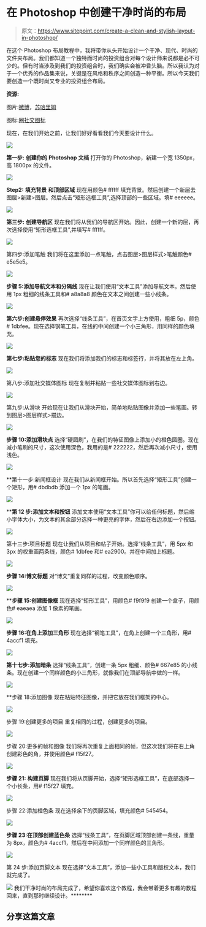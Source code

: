# 在 Photoshop 中创建干净时尚的布局

> 原文：<https://www.sitepoint.com/create-a-clean-and-stylish-layout-in-photoshop/>

在这个 Photoshop 布局教程中，我将带你从头开始设计一个干净、现代、时尚的文件夹布局。我们都知道一个独特而时尚的投资组合对每个设计师来说都是必不可少的。但有时当涉及到我们的投资组合时，我们确实会被冲昏头脑。所以我认为对于一个优秀的作品集来说，关键是在风格和秩序之间创造一种平衡。所以今天我们要创造一个既时尚又专业的投资组合布局。

**资源:**

图片:[微博](https://new.microbot.ch/)，[苏哈里姆](http://www.behance.net/sugarrhyme)

图标:[圈社交图标](http://www.designdeck.co.uk/a/1245)

现在，在我们开始之前，让我们好好看看我们今天要设计什么。

[![](img/58d8b174fd6e084531b46efb109a066c.png)](https://www.sitepoint.com/wp-content/uploads/2012/07/Result.jpg)


**第一步:** **创建你的 Photoshop 文档**
打开你的 Photoshop，新建一个宽 1350px，高 1800px 的文件。

[![](img/b3bd0325b031f1a302bbbb59b410641e.png)](https://www.sitepoint.com/wp-content/uploads/2012/07/Step-1.jpg)


**Step2:** **填充背景** **和顶部区域**
现在用颜色# ffffff 填充背景。然后创建一个新层去图层>新建>图层。然后点击“矩形选框工具”,选择顶部的一些区域。填# eeeeee。

[![](img/1d9a20f2f9e8cdd5c21d18d6df02c179.png)](https://www.sitepoint.com/wp-content/uploads/2012/07/Step-2.jpg)


**第三步:** **创建导航区**
现在我们将从我们的导航区开始。因此，创建一个新的层，再次选择使用“矩形选框工具”,并填写# ffffff。

[![](img/2b2a5251e62d7c30503600d4239281ff.png)](https://www.sitepoint.com/wp-content/uploads/2012/07/Step-3.jpg)


第四步:添加笔触
我们将在这里添加一点笔触，点击图层>图层样式>笔触颜色# e5e5e5。

[![](img/7bbd2e135fa92e3a41b9ddf284b2bccd.png)](https://www.sitepoint.com/wp-content/uploads/2012/07/Step-4.jpg)


**步骤 5:添加导航文本和分隔线**
现在让我们使用“文本工具”添加导航文本。然后使用 1px 粗细的线条工具和# a8a8a8 颜色在文本之间创建一些小线条。

[![](img/e0c7fed3278c6f4bd875b55fa997ca86.png)](https://www.sitepoint.com/wp-content/uploads/2012/07/Step-5.jpg)


**第六步:创建悬停效果**
再次选择“线条工具”，在首页文字上方使用，粗细 5p，颜色# 1dbfee。现在选择钢笔工具，在线的中间创建一个小三角形，用同样的颜色填充。

[![](img/ddfb43d4d5e2b41c72033edc0afbc97f.png)](https://www.sitepoint.com/wp-content/uploads/2012/07/Step-6.jpg)


**第七步:粘贴您的标志**
现在我们将添加我们的标志和标签行，并将其放在左上角。

[![](img/dc647f7bdf08fa7155da205f4debe1af.png)](https://www.sitepoint.com/wp-content/uploads/2012/07/Step-7.jpg)


第八步:添加社交媒体图标
现在复制并粘贴一些社交媒体图标到右边。

[![](img/3e21cb40c802644ab31a32dc65462641.png)](https://www.sitepoint.com/wp-content/uploads/2012/07/Step-8.jpg)


第九步:从滑块
开始现在让我们从滑块开始，简单地粘贴图像并添加一些笔画。转到图层>图层样式>描边。

[![](img/b4ec3921d34bf0aa4d1227a368d2ac62.png)](https://www.sitepoint.com/wp-content/uploads/2012/07/Step-9.jpg)


**步骤 10:添加滑块点**
选择“硬圆刷”，在我们的特征图像上添加小的橙色圆圈。现在减小笔刷的尺寸，这次使用深色，我用的是# 222222，然后再次减小尺寸，使用浅色。

[![](img/434252d053861c38a32ff38691be62dc.png)](https://www.sitepoint.com/wp-content/uploads/2012/07/Step-10.jpg) 

 **第十一步:新闻框设计
现在我们从新闻框开始。所以首先选择“矩形工具”创建一个矩形，用# dbdbdb 添加一个 1px 的笔画。

[![](img/35aca6d79440e296ba790c2ef72bec06.png)](https://www.sitepoint.com/wp-content/uploads/2012/07/Step-11.jpg) 

 ****第 12 步:添加文本和按钮**
添加文本使用“文本工具”你可以给任何标题，然后缩小字体大小，为文本的其余部分选择一种更亮的字体，然后在右边添加一个按钮。

[![](img/ffb2184be875f8e2fac6a9b70cdefac5.png)](https://www.sitepoint.com/wp-content/uploads/2012/07/Step-12.jpg)


第十三步:项目标题
现在让我们从项目和帖子开始。选择“线条工具”，用 5px 和 3px 的权重画两条线，颜色# 1dbfee 和# ea2900。并在中间加上标题。

[![](img/45d8cc43afbbb67a19d7a5a0f24863bc.png)](https://www.sitepoint.com/wp-content/uploads/2012/07/Step-13.jpg)


**步骤 14:博文标题**
对“博文”重复同样的过程，改变颜色顺序。

[![](img/130fab53496c22f7a80a53f65dbd48e2.png)](https://www.sitepoint.com/wp-content/uploads/2012/07/Step-14.jpg) 

 ****步骤 15:创建图像框**
现在选择“矩形工具”，用颜色# f9f9f9 创建一个盒子，用颜色# eaeaea 添加 1 像素的笔画。

[![](img/71ea7f81041863870356c2dd65da7ec8.png)](https://www.sitepoint.com/wp-content/uploads/2012/07/Step-15.jpg)


**步骤 16:在角上添加三角形**
现在选择“钢笔工具”，在角上创建一个三角形，用# 4accf1 填充。

[![](img/39d3e68c10446dca14422efab254687d.png)](https://www.sitepoint.com/wp-content/uploads/2012/07/Step-16.jpg)


**第十七步:添加暗条**
选择“线条工具”，创建一条 5px 粗细、颜色# 667e85 的小线条。现在创建一个同样颜色的小三角形，就像我们在顶部导航中做的一样。

[![](img/165e4c5e62f841f77eb08cf387c2a9c7.png)](https://www.sitepoint.com/wp-content/uploads/2012/07/Step-17.jpg) 

 **步骤 18:添加图像
现在粘贴特征图像，并把它放在我们框架的中心。

[![](img/ae958cfb72d7f520f317ce0468d0cd96.png)](https://www.sitepoint.com/wp-content/uploads/2012/07/Step-18.jpg)


步骤 19:创建更多的项目
重复相同的过程，创建更多的项目。

[![](img/ce9feff3d75be8cb4f27aa8646252c5e.png)](https://www.sitepoint.com/wp-content/uploads/2012/07/Step-19.jpg)


步骤 20:更多的帧和图像
我们将再次重复上面相同的帧，但这次我们将在右上角创建彩色的角，并使用颜色# f15f27。

[![](img/c1d1185feff244132a3e9fe80bcb33f6.png)](https://www.sitepoint.com/wp-content/uploads/2012/07/Step-20.jpg)


**步骤 21:** **构建页脚**
现在我们将从页脚开始，选择“矩形选框工具”，在底部选择一个小长条，用# f15f27 填充。

[![](img/ceb6ce42f80d4c512c9c1151571f572f.png)](https://www.sitepoint.com/wp-content/uploads/2012/07/Step-21.jpg)


步骤 22:添加橙色条
现在选择余下的页脚区域，填充颜色# 545454。

[![](img/4823ac3e2e2cd153d9e391e15cf42741.png)](https://www.sitepoint.com/wp-content/uploads/2012/07/Step-22.jpg)


**步骤 23:在顶部创建蓝色条**
选择“线条工具”，在页脚区域顶部创建一条线，重量为 8px，颜色为# 4accf1，然后在中间添加一个同样颜色的三角形。

[![](img/d35a3a8b2292c9dd134cef0b5a964185.png)](https://www.sitepoint.com/wp-content/uploads/2012/07/Step-23.jpg)


第 24 步:添加页脚文本
现在选择“文本工具”，添加一些小工具和版权文本，我们就完成了。

[![](img/216dc0a9c01ebb77d9e5f65c50c3b251.png)](https://www.sitepoint.com/wp-content/uploads/2012/07/Step-24.jpg) 
我们干净时尚的布局完成了，希望你喜欢这个教程，我会带着更多有趣的教程回来，直到那时继续设计。******** 

## ****分享这篇文章****